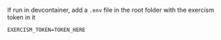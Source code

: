 If run in devcontainer, add a `.env` file in the root folder with the exercism token in it

```
EXERCISM_TOKEN=TOKEN_HERE
```
